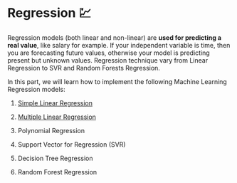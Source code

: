 # Regression 💹

Regression models (both linear and non-linear) are **used for predicting a real value**, like salary for example. If your independent variable is time, then you are forecasting future values, otherwise your model is predicting present but unknown values. Regression technique vary from Linear Regression to SVR and Random Forests Regression.

In this part, we will learn how to implement the following Machine Learning Regression models:

1. [Simple Linear Regression](./01_simple_linear_regression/)

2. [Multiple Linear Regression](./02_multiple_linear_regression/)

3. Polynomial Regression

4. Support Vector for Regression (SVR)

5. Decision Tree Regression

6. Random Forest Regression

